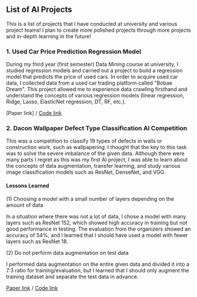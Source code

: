 ## List of AI Projects 

This is a list of projects that I have conducted at university and various project teams! I plan to create more polished projects through more projects and in-depth learning in the future!

### 1. Used Car Price Prediction Regression Model
During my third year (first semester) Data Mining course at university, I studied regression models and carried out a project to build a regression model that predicts the price of used cars. In order to acquire used car data, I collected data from a used car trading platform called "Bobae Dream". This project allowed me to experience data crawling firsthand and understand the concepts of various regression models (linear regression, Ridge, Lasso, ElasticNet regression, DT, RF, etc.).


[Paper link] / [Code link](https://github.com/Kdavid2355/ai_project/blob/main/codes/Used%20car%20price%20prediction%20model.ipynb)


###  2. Dacon Wallpaper Defect Type Classification AI Competition
This was a competition to classify 19 types of defects in walls or construction work, such as wallpapering. I thought that the key to this task was to solve the severe imbalance of the given data. Although there were many parts I regret as this was my first AI project, I was able to learn about the concepts of data augmentation, transfer learning, and study various image classification models such as ResNet, DenseNet, and VGG.

####  Lessons Learned
(1) Choosing a model with a small number of layers depending on the amount of data

In a situation where there was not a lot of data, I chose a model with many layers such as ResNet 152, which showed high accuracy in training but not good performance in testing. The evaluation from the organizers showed an accuracy of 54%, and I learned that I should have used a model with fewer layers such as ResNet 18.

(2) Do not perform data augmentation on test data

I performed data augmentation on the entire given data and divided it into a 7:3 ratio for training/evaluation, but I learned that I should only augment the training dataset and separate the test data in advance.






[Paper link](https://github.com/Kdavid2355/ai_project/blob/main/project_paper/Paper%20defect%20type%20classification%20model.pdf) / [Code link](https://github.com/Kdavid2355/ai_project/blob/main/codes/Paper_defect_type_classification_model.ipynb)
